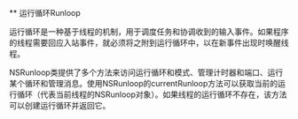 ** 运行循环Runloop

运行循环是一种基于线程的机制，用于调度任务和协调收到的输入事件。如果程序的线程需要回应入站事件，就必须将之附到运行循环中，以在新事件出现时唤醒线程。

NSRunloop类提供了多个方法来访问运行循环和模式、管理计时器和端口、运行某个循环和管理消息。使用NSRunloop的currentRunloop方法可以获取当前的运行循环（代表当前线程的NSRunloop对象）。如果线程的运行循环不存在，该方法可以创建运行循环并返回它。